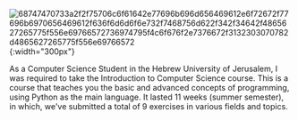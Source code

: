 
![68747470733a2f2f75706c6f61642e77696b696d656469612e6f72672f77696b6970656469612f636f6d6d6f6e732f7468756d622f342f34642f4865627265775f556e69766572736974795f4c6f676f2e7376672f3132303070782d4865627265775f556e69766572](https://github.com/ofekavidan/Intro-to-CS-HUJI-Python-/assets/88547605/571c0e62-fa98-4176-8c27-e14a82641024){:width="300px"}

As a Computer Science Student in the Hebrew University of Jerusalem, I was required to take the Introduction to Computer Science course.
This is a course that teaches you the basic and advanced concepts of programming, using Python as the main language.
It lasted 11 weeks (summer semester), in which, we've submitted a total of 9 exercises in various fields and topics.

